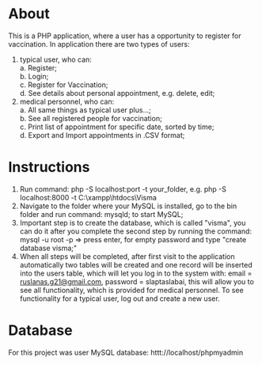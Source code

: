 # About
This is a PHP application, where a user has a opportunity to register for vaccination. 
In application there are two types of users:
1. typical user, who can: <br>
  a. Register; <br>
  b. Login; <br>
  c. Register for Vaccination; <br>
  d. See details about personal appointment, e.g. delete, edit; <br>
2. medical personnel, who can: <br>
  a. All same things as typical user plus...; <br>
  b. See all registered people for vaccination; <br>
  c. Print list of appointment for specific date, sorted by time; <br>
  d. Export and Import appointments in .CSV format; <br>
# Instructions
1. Run command: php -S localhost:port -t your_folder, e.g. php -S localhost:8000 -t C:\xampp\htdocs\Visma
2. Navigate to the folder where your MySQL is installed, go to the bin folder and run command: mysqld; to start MySQL;
3. Important step is to create the database, which is called "visma", you can do it after you complete the second step by running the command: mysql -u root -p => press enter, for empty password and type "create database visma;"
4. When all steps will be completed, after first visit to the application automatically two tables will be created and one record will be inserted into the users table, which will let you log in to the system with: email = ruslanas.g21@gmail.com, password = slaptaslabai, this will allow you to see all functionality, which is provided for medical personnel. To see functionality for a typical user, log out and create a new user.
# Database
For this project was user MySQL database: httt://localhost/phpmyadmin
